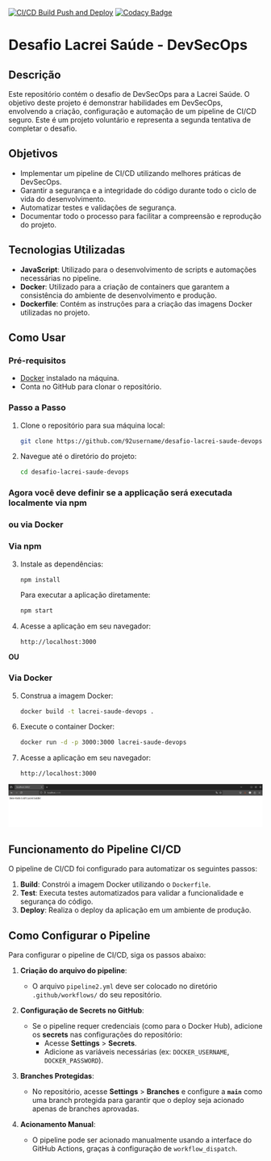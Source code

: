 [![CI/CD Build Push and Deploy](https://github.com/92username/desafio-lacrei-saude-devops/actions/workflows/pipeline2.yml/badge.svg?branch=main)](https://github.com/92username/desafio-lacrei-saude-devops/actions/workflows/pipeline2.yml) [![Codacy Badge](https://app.codacy.com/project/badge/Grade/564d286903c4440eb27b04561fc61171)](https://app.codacy.com/gh/92username/desafio-lacrei-saude-devops/dashboard?utm_source=gh&utm_medium=referral&utm_content=&utm_campaign=Badge_grade)
# Desafio Lacrei Saúde - DevSecOps

## Descrição

Este repositório contém o desafio de DevSecOps para a Lacrei Saúde. O objetivo deste projeto é demonstrar habilidades em DevSecOps, envolvendo a criação, configuração e automação de um pipeline de CI/CD seguro. Este é um projeto voluntário e representa a segunda tentativa de completar o desafio.

## Objetivos

- Implementar um pipeline de CI/CD utilizando melhores práticas de DevSecOps.
- Garantir a segurança e a integridade do código durante todo o ciclo de vida do desenvolvimento.
- Automatizar testes e validações de segurança.
- Documentar todo o processo para facilitar a compreensão e reprodução do projeto.

## Tecnologias Utilizadas

- **JavaScript**: Utilizado para o desenvolvimento de scripts e automações necessárias no pipeline.
- **Docker**: Utilizado para a criação de containers que garantem a consistência do ambiente de desenvolvimento e produção.
- **Dockerfile**: Contém as instruções para a criação das imagens Docker utilizadas no projeto.

## Como Usar

### Pré-requisitos

- [Docker](https://www.docker.com/get-started) instalado na máquina.
- Conta no GitHub para clonar o repositório.

### Passo a Passo

1. Clone o repositório para sua máquina local:
   ```sh
   git clone https://github.com/92username/desafio-lacrei-saude-devops.git
   ```

2. Navegue até o diretório do projeto:
   ```sh
   cd desafio-lacrei-saude-devops
   ```

### Agora você deve definir se a applicação será executada localmente via npm 
### ou via Docker

### Via npm

3. Instale as dependências:
   ```sh
   npm install
   ```
   Para executar a aplicação diretamente:
   ```sh
   npm start
   ```
4. Acesse a aplicação em seu navegador:
   ```
   http://localhost:3000
   ```

**OU**

### Via Docker
5. Construa a imagem Docker:
   ```sh
   docker build -t lacrei-saude-devops .
   ```

6. Execute o container Docker:
   ```sh
   docker run -d -p 3000:3000 lacrei-saude-devops
   ```

7. Acesse a aplicação em seu navegador:
   ```
   http://localhost:3000
   ```
![Imagem do navedor](./assets/image.png)

## Funcionamento do Pipeline CI/CD

O pipeline de CI/CD foi configurado para automatizar os seguintes passos:

1. **Build**: Constrói a imagem Docker utilizando o `Dockerfile`.
2. **Test**: Executa testes automatizados para validar a funcionalidade e segurança do código.
3. **Deploy**: Realiza o deploy da aplicação em um ambiente de produção.

## Como Configurar o Pipeline

Para configurar o pipeline de CI/CD, siga os passos abaixo:

1. **Criação do arquivo do pipeline**:
   - O arquivo `pipeline2.yml` deve ser colocado no diretório `.github/workflows/` do seu repositório.

2. **Configuração de Secrets no GitHub**:
   - Se o pipeline requer credenciais (como para o Docker Hub), adicione os **secrets** nas configurações do repositório:
     - Acesse **Settings** > **Secrets**.
     - Adicione as variáveis necessárias (ex: `DOCKER_USERNAME`, `DOCKER_PASSWORD`).

3. **Branches Protegidas**:
   - No repositório, acesse **Settings** > **Branches** e configure a **`main`** como uma branch protegida para garantir que o deploy seja acionado apenas de branches aprovadas.

4. **Acionamento Manual**:
   - O pipeline pode ser acionado manualmente usando a interface do GitHub Actions, graças à configuração de `workflow_dispatch`.




